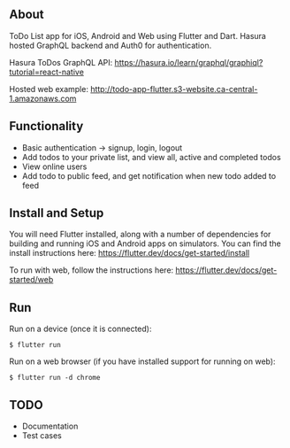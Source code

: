 ## About

ToDo List app for iOS, Android and Web using Flutter and Dart. Hasura hosted GraphQL backend and Auth0 for authentication.

Hasura ToDos GraphQL API: https://hasura.io/learn/graphql/graphiql?tutorial=react-native

Hosted web example: http://todo-app-flutter.s3-website.ca-central-1.amazonaws.com

## Functionality

- Basic authentication -> signup, login, logout
- Add todos to your private list, and view all, active and completed todos
- View online users
- Add todo to public feed, and get notification when new todo added to feed

## Install and Setup

You will need Flutter installed, along with a number of dependencies for building and running iOS and Android apps on simulators. You can find the install instructions here: https://flutter.dev/docs/get-started/install

To run with web, follow the instructions here: https://flutter.dev/docs/get-started/web

## Run

Run on a device (once it is connected):

    $ flutter run

Run on a web browser (if you have installed support for running on web):

    $ flutter run -d chrome

## TODO

- Documentation
- Test cases
